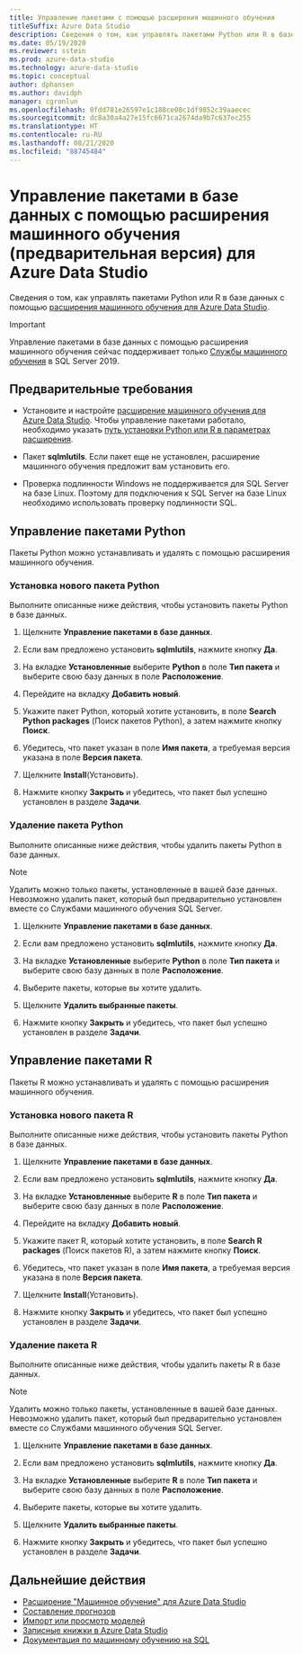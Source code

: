 ```yaml
---
title: Управление пакетами с помощью расширения машинного обучения
titleSuffix: Azure Data Studio
description: Сведения о том, как управлять пакетами Python или R в базе данных с помощью расширения машинного обучения для Azure Data Studio.
ms.date: 05/19/2020
ms.reviewer: sstein
ms.prod: azure-data-studio
ms.technology: azure-data-studio
ms.topic: conceptual
author: dphansen
ms.author: davidph
manager: cgronlun
ms.openlocfilehash: 0fdd781e26597e1c188ce08c1df9852c39aaecec
ms.sourcegitcommit: dc8a30a4a27e15fc6671ca2674da9b7c637ec255
ms.translationtype: HT
ms.contentlocale: ru-RU
ms.lasthandoff: 08/21/2020
ms.locfileid: "88745484"
---
```

# <a name="manage-packages-in-database-with-machine-learning-extension-preview-for-azure-data-studio"></a>Управление пакетами в базе данных с помощью расширения машинного обучения (предварительная версия) для Azure Data Studio

Сведения о том, как управлять пакетами Python или R в базе данных с помощью [расширения машинного обучения для Azure Data Studio](machine-learning-extension.md).

> [!IMPORTANT]
> Управление пакетами в базе данных с помощью расширения машинного обучения сейчас поддерживает только [Службы машинного обучения](../machine-learning/sql-server-machine-learning-services.md) в SQL Server 2019.

## <a name="prerequisites"></a>Предварительные требования

- Установите и настройте [расширение машинного обучения для Azure Data Studio](machine-learning-extension.md). Чтобы управление пакетами работало, необходимо указать [путь установки Python или R в параметрах расширения](machine-learning-extension.md#settings).

- Пакет **sqlmlutils**. Если пакет еще не установлен, расширение машинного обучения предложит вам установить его.

- Проверка подлинности Windows не поддерживается для SQL Server на базе Linux. Поэтому для подключения к SQL Server на базе Linux необходимо использовать проверку подлинности SQL.

## <a name="manage-python-packages"></a>Управление пакетами Python

Пакеты Python можно устанавливать и удалять с помощью расширения машинного обучения.

### <a name="install-new-python-package"></a>Установка нового пакета Python

Выполните описанные ниже действия, чтобы установить пакеты Python в базе данных.

1. Щелкните **Управление пакетами в базе данных**.

1. Если вам предложено установить **sqlmlutils**, нажмите кнопку **Да**.

1. На вкладке **Установленные** выберите **Python** в поле **Тип пакета** и выберите свою базу данных в поле **Расположение**.

1. Перейдите на вкладку **Добавить новый**.

1. Укажите пакет Python, который хотите установить, в поле **Search Python packages** (Поиск пакетов Python), а затем нажмите кнопку **Поиск**.

1. Убедитесь, что пакет указан в поле **Имя пакета**, а требуемая версия указана в поле **Версия пакета**.

1. Щелкните **Install**(Установить).

1. Нажмите кнопку **Закрыть** и убедитесь, что пакет был успешно установлен в разделе **Задачи**.

### <a name="uninstall-a-python-package"></a>Удаление пакета Python

Выполните описанные ниже действия, чтобы удалить пакеты Python в базе данных.

> [!NOTE]
> Удалить можно только пакеты, установленные в вашей базе данных. Невозможно удалить пакет, который был предварительно установлен вместе со Службами машинного обучения SQL Server.

1. Щелкните **Управление пакетами в базе данных**.

1. Если вам предложено установить **sqlmlutils**, нажмите кнопку **Да**.

1. На вкладке **Установленные** выберите **Python** в поле **Тип пакета** и выберите свою базу данных в поле **Расположение**.

1. Выберите пакеты, которые вы хотите удалить.

1. Щелкните **Удалить выбранные пакеты**.

1. Нажмите кнопку **Закрыть** и убедитесь, что пакет был успешно установлен в разделе **Задачи**.

## <a name="manage-r-packages"></a>Управление пакетами R

Пакеты R можно устанавливать и удалять с помощью расширения машинного обучения.

### <a name="install-new-r-package"></a>Установка нового пакета R

Выполните описанные ниже действия, чтобы установить пакеты Python в базе данных.

1. Щелкните **Управление пакетами в базе данных**.

1. Если вам предложено установить **sqlmlutils**, нажмите кнопку **Да**.

1. На вкладке **Установленные** выберите **R** в поле **Тип пакета** и выберите свою базу данных в поле **Расположение**.

1. Перейдите на вкладку **Добавить новый**.

1. Укажите пакет R, который хотите установить, в поле **Search R packages** (Поиск пакетов R), а затем нажмите кнопку **Поиск**.

1. Убедитесь, что пакет указан в поле **Имя пакета**, а требуемая версия указана в поле **Версия пакета**.

1. Щелкните **Install**(Установить).

1. Нажмите кнопку **Закрыть** и убедитесь, что пакет был успешно установлен в разделе **Задачи**.

### <a name="uninstall-an-r-package"></a>Удаление пакета R

Выполните описанные ниже действия, чтобы удалить пакеты R в базе данных.

> [!NOTE]
> Удалить можно только пакеты, установленные в вашей базе данных. Невозможно удалить пакет, который был предварительно установлен вместе со Службами машинного обучения SQL Server.

1. Щелкните **Управление пакетами в базе данных**.

1. Если вам предложено установить **sqlmlutils**, нажмите кнопку **Да**.

1. На вкладке **Установленные** выберите **R** в поле **Тип пакета** и выберите свою базу данных в поле **Расположение**.

1. Выберите пакеты, которые вы хотите удалить.

1. Щелкните **Удалить выбранные пакеты**.

1. Нажмите кнопку **Закрыть** и убедитесь, что пакет был успешно установлен в разделе **Задачи**.

## <a name="next-steps"></a>Дальнейшие действия

- [Расширение "Машинное обучение" для Azure Data Studio](machine-learning-extension.md)
- [Составление прогнозов](machine-learning-extension-predictions.md)
- [Импорт или просмотр моделей](machine-learning-extension-import-view-models.md)
- [Записные книжки в Azure Data Studio](notebooks-guidance.md)
- [Документация по машинному обучению на SQL](../machine-learning/index.yml)
